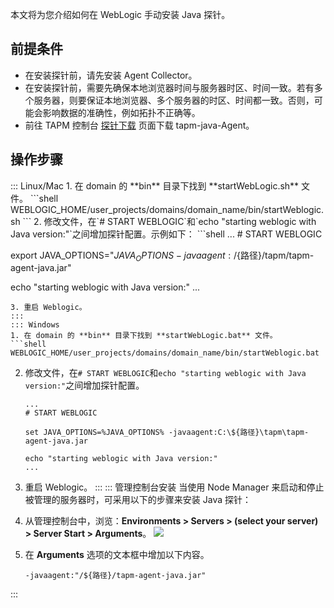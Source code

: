 本文将为您介绍如何在 WebLogic 手动安装 Java 探针。



## 前提条件


- 在安装探针前，请先安装 Agent Collector。
- 在安装探针前，需要先确保本地浏览器时间与服务器时区、时间一致。若有多个服务器，则要保证本地浏览器、多个服务器的时区、时间都一致。否则，可能会影响数据的准确性，例如拓扑不正确等。
- 前往 TAPM 控制台 [探针下载](https://console.cloud.tencent.com/monitor/tapm/addagent) 页面下载 tapm-java-Agent。


## 操作步骤


<dx-tabs>
::: Linux/Mac
1. 在 domain 的 **bin** 目录下找到 **startWebLogic.sh** 文件。
 ```shell
 WEBLOGIC_HOME/user_projects/domains/domain_name/bin/startWeblogic.sh
 ```
2. 修改文件，在`# START WEBLOGIC`和`echo "starting weblogic with Java version:"`之间增加探针配置。示例如下：
   ```shell
   ...
   # START WEBLOGIC
   
   export JAVA_OPTIONS="$JAVA_OPTIONS -javaagent:/${路径}/tapm/tapm-agent-java.jar"
   
   echo "starting weblogic with Java version:"
   ...
   ```
3. 重启 Weblogic。
:::
::: Windows
1. 在 domain 的 **bin** 目录下找到 **startWebLogic.bat** 文件。
   ```shell
   WEBLOGIC_HOME/user_projects/domains/domain_name/bin/startWeblogic.bat
   ```
2. 修改文件，在`# START WEBLOGIC`和`echo "starting weblogic with Java version:"`之间增加探针配置。
   ```shell
   ...
   # START WEBLOGIC
   
   set JAVA_OPTIONS=%JAVA_OPTIONS% -javaagent:C:\${路径}\tapm\tapm-agent-java.jar
   
   echo "starting weblogic with Java version:"
   ...
   ```
3. 重启 Weblogic。
:::
::: 管理控制台安装
当使用 Node Manager 来启动和停止被管理的服务器时，可采用以下的步骤来安装 Java 探针：

1. 从管理控制台中，浏览：**Environments > Servers > (select your server) > Server Start > Arguments**。
   ![](https://main.qcloudimg.com/raw/2d12377f3d472103f17bec9e5b26b7b7.png)
2. 在 **Arguments** 选项的文本框中增加以下内容。
   ```shell
   -javaagent:"/${路径}/tapm-agent-java.jar"
   ```
:::
</dx-tabs>
